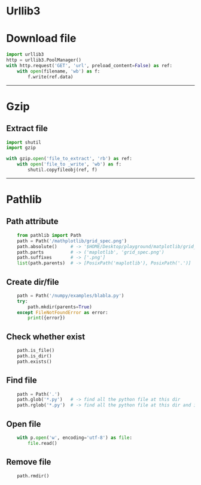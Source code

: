 # Urllib3
# Download file
``` python
import urllib3
http = urllib3.PoolManager()
with http.request('GET', 'url', preload_content=False) as ref:
    with open(filename, 'wb') as f:
        f.write(ref.data)
```

---
# Gzip
## Extract file
``` python
import shutil
import gzip

with gzip.open('file_to_extract', 'rb') as ref:
    with open('file_to _write', 'wb') as f:
        shutil.copyfileobj(ref, f)
```
---

# Pathlib
## Path attribute
``` python
    from pathlib import Path
    path = Path('/mathplotlib/grid_spec.png')
    path.absolute()     # -> '$HOME/Desktop/playground/matplotlib/grid_spec.png'
    path.parts          # -> ('maplotlib', 'grid_spec.png')
    path.suffixes       # -> ['.png']
    list(path.parents)  # -> [PosixPath('maplotlib'), PosixPath('.')]
```

## Create dir/file
``` python
    path = Path('/numpy/examples/blabla.py')
    try:
        path.mkdir(parents=True)
    except FileNotFoundError as error:
        print({error})
```

## Check whether exist
``` python
    path.is_file()
    path.is_dir()
    path.exists()
```

## Find file
``` python
    path = Path('.')
    path.glob('*.py')   # -> find all the python file at this dir
    path.rglob('*.py')  # -> find all the python file at this dir and its subdirs
```

## Open file
``` python
    with p.open('w', encoding='utf-8') as file:
        file.read()
```

## Remove file
``` python
    path.rmdir()

```
